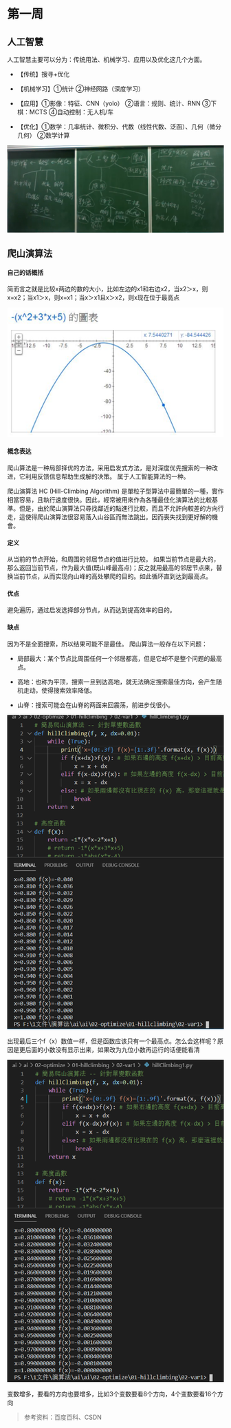 # 第一周

## 人工智慧

人工智慧主要可以分为：传统用法、机械学习、应用以及优化这几个方面。

* 【传统】搜寻+优化

* 【机械学习】①统计 ②神经网路（深度学习）
* 【应用】①影像：特征、CNN（yolo） ②语言：规则、统计、RNN ③下棋：MCTS ④自动控制：无人机/车
* 【优化】①数学：几率统计、微积分、代数（线性代数、泛函）、几何（微分几何） ②数学计算

![image](https://github.com/lzc2021/ai109b/blob/main/image/%E5%9B%BE%E7%89%871.png)

## 爬山演算法 

#### 自己的话概括

简而言之就是比较x两边的数的大小，比如左边的x1和右边x2，当x2＞x，则x=x2；当x1＞x，则x=x1；当x＞x1且x＞x2，则x现在位于最高点

![image](https://github.com/lzc2021/ai109b/blob/main/image/%E5%9B%BE%E7%89%872.png)

#### 概念表达

爬山算法是一种局部择优的方法，采用启发式方法，是对深度优先搜索的一种改进，它利用反馈信息帮助生成解的决策。 属于人工智能算法的一种。

爬山演算法 HC (Hill-Climbing Algorithm) 是單粒子型算法中最簡單的一種，實作相當容易，且執行速度很快。因此，經常被用來作為各種最佳化演算法的比較基準。但是，由於爬山演算法只尋找鄰近的點進行比較，而且不允許向較差的方向行走，這使得爬山演算法很容易落入山谷區而無法跳出。因而喪失找到更好解的機會。

#### 定义

从当前的节点开始，和周围的邻居节点的值进行比较。 如果当前节点是最大的，那么返回当前节点，作为最大值(既山峰最高点)；反之就用最高的邻居节点来，替换当前节点，从而实现向山峰的高处攀爬的目的。如此循环直到达到最高点。

#### 优点

避免遍历，通过启发选择部分节点，从而达到提高效率的目的。
#### 缺点

因为不是全面搜索，所以结果可能不是最佳。
爬山算法一般存在以下问题：

* 局部最大：某个节点比周围任何一个邻居都高，但是它却不是整个问题的最高点。

* 高地：也称为平顶，搜索一旦到达高地，就无法确定搜索最佳方向，会产生随机走动，使得搜索效率降低。

* 山脊：搜索可能会在山脊的两面来回震荡，前进步伐很小。

![image](https://github.com/lzc2021/ai109b/blob/main/image/%E5%9B%BE%E7%89%873.png)

出现最后三个f（x）数值一样，但是函数应该只有一个最高点。怎么会这样呢？原因是更后面的小数没有显示出来，如果改为九位小数再运行的话便能看清

![image](https://github.com/lzc2021/ai109b/blob/main/image/%E5%9B%BE%E7%89%874.png)

变数增多，要看的方向也要增多，比如3个变数要看8个方向，4个变数要看16个方向

> 参考资料：百度百科、CSDN
